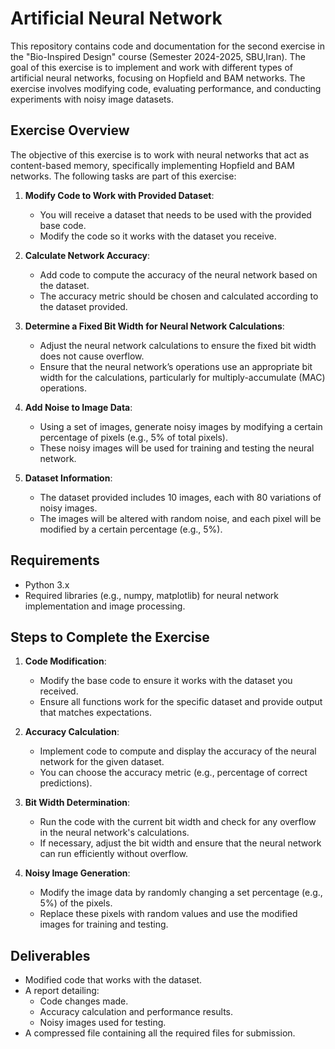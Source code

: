 # Artificial Neural Network 

This repository contains code and documentation for the second exercise in the "Bio-Inspired Design" course (Semester 2024-2025, SBU,Iran). The goal of this exercise is to implement and work with different types of artificial neural networks, focusing on Hopfield and BAM networks. The exercise involves modifying code, evaluating performance, and conducting experiments with noisy image datasets.

## Exercise Overview

The objective of this exercise is to work with neural networks that act as content-based memory, specifically implementing Hopfield and BAM networks. The following tasks are part of this exercise:

1. **Modify Code to Work with Provided Dataset**: 
   - You will receive a dataset that needs to be used with the provided base code.
   - Modify the code so it works with the dataset you receive. 

2. **Calculate Network Accuracy**:
   - Add code to compute the accuracy of the neural network based on the dataset.
   - The accuracy metric should be chosen and calculated according to the dataset provided.

3. **Determine a Fixed Bit Width for Neural Network Calculations**:
   - Adjust the neural network calculations to ensure the fixed bit width does not cause overflow.
   - Ensure that the neural network’s operations use an appropriate bit width for the calculations, particularly for multiply-accumulate (MAC) operations.

4. **Add Noise to Image Data**:
   - Using a set of images, generate noisy images by modifying a certain percentage of pixels (e.g., 5% of total pixels).
   - These noisy images will be used for training and testing the neural network.

5. **Dataset Information**:
   - The dataset provided includes 10 images, each with 80 variations of noisy images.
   - The images will be altered with random noise, and each pixel will be modified by a certain percentage (e.g., 5%).

## Requirements

- Python 3.x
- Required libraries (e.g., numpy, matplotlib) for neural network implementation and image processing.

## Steps to Complete the Exercise

1. **Code Modification**:
   - Modify the base code to ensure it works with the dataset you received.
   - Ensure all functions work for the specific dataset and provide output that matches expectations.

2. **Accuracy Calculation**:
   - Implement code to compute and display the accuracy of the neural network for the given dataset.
   - You can choose the accuracy metric (e.g., percentage of correct predictions).

3. **Bit Width Determination**:
   - Run the code with the current bit width and check for any overflow in the neural network's calculations.
   - If necessary, adjust the bit width and ensure that the neural network can run efficiently without overflow.

4. **Noisy Image Generation**:
   - Modify the image data by randomly changing a set percentage (e.g., 5%) of the pixels.
   - Replace these pixels with random values and use the modified images for training and testing.


## Deliverables

- Modified code that works with the dataset.
- A report detailing:
  - Code changes made.
  - Accuracy calculation and performance results.
  - Noisy images used for testing.
- A compressed file containing all the required files for submission.
